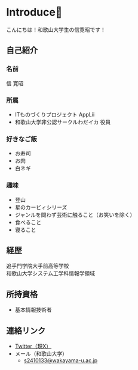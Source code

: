# Introduce🥳

こんにちは！和歌山大学生の信寛昭です！

## 自己紹介

  ### 名前
  信 寛昭

  ### 所属
  - ITものづくりプロジェクト AppLii  
  - 和歌山大学非公認サークルわだイカ 役員  

  ### 好きなご飯
  - お寿司
  - お肉
  - 白ネギ

  ### 趣味
  - 登山  
  - 星のカービィシリーズ  
  - ジャンルを問わず芸術に触ること（お笑いを除く）  
  - 食べること
  - 寝ること

## 経歴  
  追手門学院大手前高等学校  
  和歌山大学システム工学科情報学領域

## 所持資格
  - 基本情報技術者

## 連絡リンク
  - [Twitter（現X）](https://x.com/AltHiroaki)
  - メール（和歌山大学）
      - s2410133@wakayama-u.ac.jp
